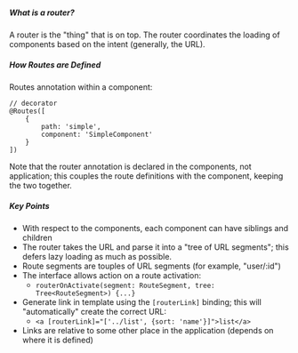 ##### What is a router?
A router is the "thing" that is on top. The router coordinates the loading of components based on the intent (generally, the URL).

##### How Routes are Defined
Routes annotation within a component:

    // decorator
    @Routes([
        {
            path: 'simple',
            component: 'SimpleComponent'
        }
    ])

Note that the router annotation is declared in the components, not application; this couples the route definitions with the component, keeping the two together.

##### Key Points
- With respect to the components, each component can have siblings and children
- The router takes the URL and parse it into a "tree of URL segments"; this defers lazy loading as much as possible.
- Route segments are touples of URL segments (for example, "user/:id")
- The interface allows action on a route activation:
    - `routerOnActivate(segment: RouteSegment, tree: Tree<RouteSegment>) {...}`
- Generate link in template using the `[routerLink]` binding; this will "automatically" create the correct URL:
    - `<a [routerLink]="['../list', {sort: 'name'}]">list</a>`
- Links are relative to some other place in the application (depends on where it is defined)
